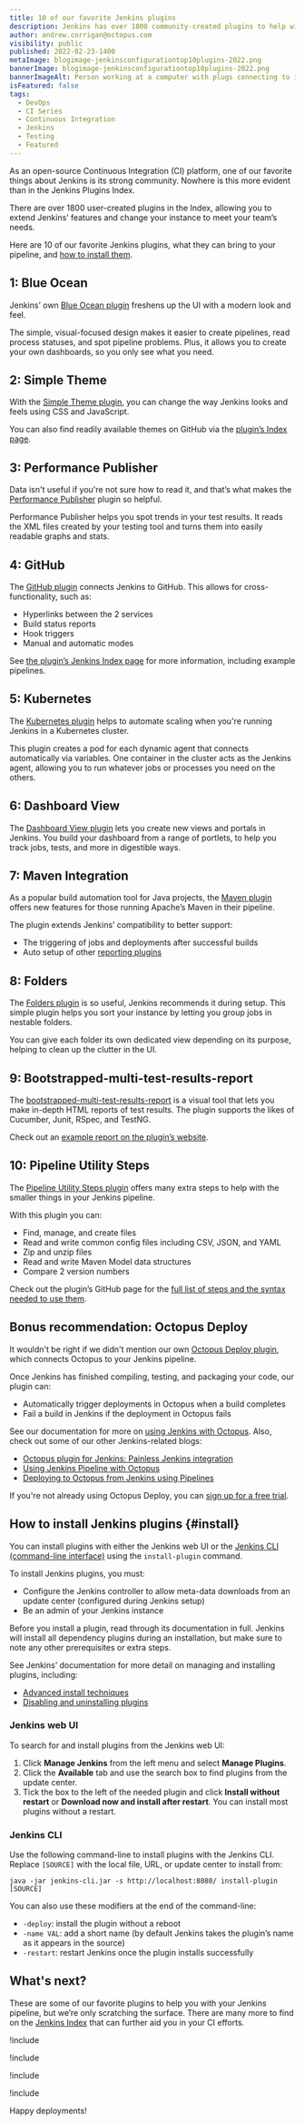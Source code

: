 ```yaml
---
title: 10 of our favorite Jenkins plugins
description: Jenkins has over 1800 community-created plugins to help with continuous integration. Here are 10 we think are useful, as part of our series about CI and build servers.
author: andrew.corrigan@octopus.com
visibility: public
published: 2022-02-23-1400
metaImage: blogimage-jenkinsconfigurationtop10plugins-2022.png
bannerImage: blogimage-jenkinsconfigurationtop10plugins-2022.png
bannerImageAlt: Person working at a computer with plugs connecting to it. When they connect, little stars appear around the connection.
isFeatured: false
tags:
  - DevOps
  - CI Series
  - Continuous Integration
  - Jenkins
  - Testing
  - Featured
---
```


As an open-source Continuous Integration (CI) platform, one of our favorite things about Jenkins is its strong community. Nowhere is this more evident than in the Jenkins Plugins Index.

There are over 1800 user-created plugins in the Index, allowing you to extend Jenkins’ features and change your instance to meet your team’s needs.

Here are 10 of our favorite Jenkins plugins, what they can bring to your pipeline, and [how to install them](#install).

## 1: Blue Ocean

Jenkins’ own [Blue Ocean plugin](https://plugins.jenkins.io/blueocean/) freshens up the UI with a modern look and feel.

The simple, visual-focused design makes it easier to create pipelines, read process statuses, and spot pipeline problems. Plus, it allows you to create your own dashboards, so you only see what you need.

## 2: Simple Theme

With the [Simple Theme plugin](https://plugins.jenkins.io/simple-theme-plugin/), you can change the way Jenkins looks and feels using CSS and JavaScript.

You can also find readily available themes on GitHub via the [plugin’s Index page](https://plugins.jenkins.io/simple-theme-plugin/#plugin-content-themes).

## 3: Performance Publisher

Data isn't useful if you're not sure how to read it, and that’s what makes the [Performance Publisher](https://plugins.jenkins.io/perfpublisher/) plugin so helpful.

Performance Publisher helps you spot trends in your test results. It reads the XML files created by your testing tool and turns them into easily readable graphs and stats.

## 4: GitHub

The [GitHub plugin](https://plugins.jenkins.io/github/) connects Jenkins to GitHub. This allows for cross-functionality, such as:

-	Hyperlinks between the 2 services
-	Build status reports
-	Hook triggers
-	Manual and automatic modes

See [the plugin’s Jenkins Index page](https://plugins.jenkins.io/github/) for more information, including example pipelines.

## 5: Kubernetes

The [Kubernetes plugin](https://plugins.jenkins.io/kubernetes/) helps to automate scaling when you're running Jenkins in a Kubernetes cluster.

This plugin creates a pod for each dynamic agent that connects automatically via variables. One container in the cluster acts as the Jenkins agent, allowing you to run whatever jobs or processes you need on the others.

## 6: Dashboard View

The [Dashboard View plugin](https://plugins.jenkins.io/dashboard-view/) lets you create new views and portals in Jenkins. You build your dashboard from a range of portlets, to help you track jobs, tests, and more in digestible ways.

## 7: Maven Integration

As a popular build automation tool for Java projects, the [Maven plugin](https://plugins.jenkins.io/maven-plugin/) offers new features for those running Apache’s Maven in their pipeline.

The plugin extends Jenkins’ compatibility to better support:

- The triggering of jobs and deployments after successful builds
- Auto setup of other [reporting plugins](https://plugins.jenkins.io/ui/search?sort=relevance&categories=&labels=report&view=Tiles&page=1&query=)

## 8: Folders

The [Folders plugin](https://plugins.jenkins.io/cloudbees-folder/) is so useful, Jenkins recommends it during setup. This simple plugin helps you sort your instance by letting you group jobs in nestable folders.

You can give each folder its own dedicated view depending on its purpose, helping to clean up the clutter in the UI.

## 9: Bootstrapped-multi-test-results-report

The [bootstrapped-multi-test-results-report](https://plugins.jenkins.io/bootstraped-multi-test-results-report/) is a visual tool that lets you make in-depth HTML reports of test results. The plugin supports the likes of Cucumber, Junit, RSpec, and TestNG.

Check out an [example report on the plugin’s website](https://web-innovate.github.io/cucumber-reports/featuresOverview.html).

## 10: Pipeline Utility Steps

The [Pipeline Utility Steps plugin](https://plugins.jenkins.io/pipeline-utility-steps/) offers many extra steps to help with the smaller things in your Jenkins pipeline.

With this plugin you can:

- Find, manage, and create files
- Read and write common config files including CSV, JSON, and YAML
- Zip and unzip files
- Read and write Maven Model data structures
- Compare 2 version numbers

Check out the plugin’s GitHub page for the [full list of steps and the syntax needed to use them](https://github.com/jenkinsci/pipeline-utility-steps-plugin/blob/master/docs/STEPS.md).

## Bonus recommendation: Octopus Deploy

It wouldn't be right if we didn't mention our own [Octopus Deploy plugin](https://plugins.jenkins.io/octopusdeploy/), which connects Octopus to your Jenkins pipeline.

Once Jenkins has finished compiling, testing, and packaging your code, our plugin can:

- Automatically trigger deployments in Octopus when a build completes
- Fail a build in Jenkins if the deployment in Octopus fails

See our documentation for more on [using Jenkins with Octopus](https://octopus.com/docs/packaging-applications/build-servers/jenkins). Also, check out some of our other Jenkins-related blogs:

-	[Octopus plugin for Jenkins: Painless Jenkins integration](https://octopus.com/blog/octopus-jenkins-plugin)
-	[Using Jenkins Pipeline with Octopus](https://octopus.com/blog/using-jenkins-pipelines)
-	[Deploying to Octopus from Jenkins using Pipelines](https://octopus.com/blog/deploying-to-octopus-from-jenkins)

If you're not already using Octopus Deploy, you can [sign up for a free trial](https://octopus.com/start).

## How to install Jenkins plugins {#install}

You can install plugins with either the Jenkins web UI or the [Jenkins CLI (command-line interface)](https://www.jenkins.io/doc/book/managing/cli/) using the `install-plugin` command.

To install Jenkins plugins, you must:

- Configure the Jenkins controller to allow meta-data downloads from an update center (configured during Jenkins setup)
- Be an admin of your Jenkins instance

Before you install a plugin, read through its documentation in full. Jenkins will install all dependency plugins during an installation, but make sure to note any other prerequisites or extra steps.

See Jenkins’ documentation for more detail on managing and installing plugins, including:

-	[Advanced install techniques](https://www.jenkins.io/doc/book/managing/plugins/#advanced-installation)
-	[Disabling and uninstalling plugins](https://www.jenkins.io/doc/book/managing/plugins/#disabling-a-plugin)

### Jenkins web UI

To search for and install plugins from the Jenkins web UI:

1. Click **Manage Jenkins** from the left menu and select **Manage Plugins**.
1. Click the **Available** tab and use the search box to find plugins from the update center.
1. Tick the box to the left of the needed plugin and click **Install without restart** or **Download now and install after restart**. You can install most plugins without a restart.

### Jenkins CLI

Use the following command-line to install plugins with the Jenkins CLI. Replace `[SOURCE]` with the local file, URL, or update center to install from:

```
java -jar jenkins-cli.jar -s http://localhost:8080/ install-plugin [SOURCE]
```

You can also use these modifiers at the end of the command-line:

-	`-deploy`: install the plugin without a reboot
-	`-name VAL`: add a short name (by default Jenkins takes the plugin’s name as it appears in the source)
-	`-restart`: restart Jenkins once the plugin installs successfully

## What's next?

These are some of our favorite plugins to help you with your Jenkins pipeline, but we’re only scratching the surface. There are many more to find on the [Jenkins Index](https://plugins.jenkins.io/) that can further aid you in your CI efforts.

!include <jenkins-free-tool>
  
!include <jenkins-webinar-jan-2022>
  
!include <q1-2022-newsletter-cta>

!include <related-content>

Happy deployments! 
